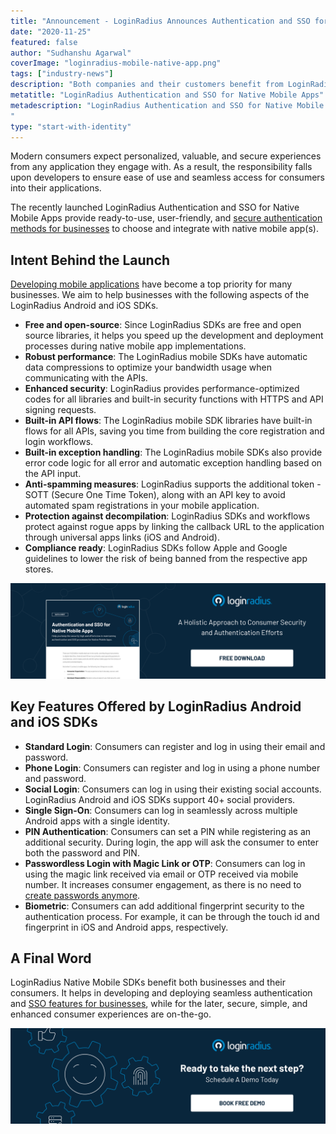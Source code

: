 ```yaml
---
title: "Announcement - LoginRadius Announces Authentication and SSO for Native Mobile Apps"
date: "2020-11-25"
featured: false 
author: "Sudhanshu Agarwal"
coverImage: "loginradius-mobile-native-app.png"
tags: ["industry-news"]
description: "Both companies and their customers benefit from LoginRadius Native Mobile SDKs. It allows companies to build and deploy seamless authentication and SSO functionality, while stable, easy and improved customer experiences are on-the-go for later."
metatitle: "LoginRadius Authentication and SSO for Native Mobile Apps"
metadescription: "LoginRadius Authentication and SSO for Native Mobile Apps provide enterprise authentication methods that are ready to use, user-friendly, and reliable.
"
type: "start-with-identity"
---
```


Modern consumers expect personalized, valuable, and secure experiences from any application they engage with. As a result, the responsibility falls upon developers to ensure ease of use and seamless access for consumers into their applications.

The recently launched LoginRadius Authentication and SSO for Native Mobile Apps provide ready-to-use, user-friendly, and [secure authentication methods for businesses](https://www.loginradius.com/multi-factor-authentication/) to choose and integrate with native mobile app(s).

## Intent Behind the Launch

[Developing mobile applications](https://www.loginradius.com/mobile/) have become a top priority for many businesses. We aim to help businesses with the following aspects of the LoginRadius Android and iOS SDKs.

- **Free and open-source**: Since LoginRadius SDKs are free and open source libraries, it helps you speed up the development and deployment processes during native mobile app implementations.
- **Robust performance**: The LoginRadius mobile SDKs have automatic data compressions to optimize your bandwidth usage when communicating with the APIs.
- **Enhanced security**: LoginRadius provides performance-optimized codes for all libraries and built-in security functions with HTTPS and API signing requests.
- **Built-in API flows**: The LoginRadius mobile SDK libraries have built-in flows for all APIs, saving you time from building the core registration and login workflows.
- **Built-in exception handling**: The LoginRadius mobile SDKs also provide error code logic for all error and automatic exception handling based on the API input.
- **Anti-spamming measures**: LoginRadius supports the additional token - SOTT (Secure One Time Token), along with an API key to avoid automated spam registrations in your mobile application.
- **Protection against decompilation**: LoginRadius SDKs and workflows protect against rogue apps by linking the callback URL to the application through universal apps links (iOS and Android).
- **Compliance ready**: LoginRadius SDKs follow Apple and Google guidelines to lower the risk of being banned from the respective app stores.

[![loginradius-native-mobile-apps-datasheet](loginradius-native-mobile-apps-datasheet.png)](https://www.loginradius.com/resource/authentication-sso-native-mobile-apps-datasheet)

## Key Features Offered by LoginRadius Android and iOS SDKs

- **Standard Login**: Consumers can register and log in using their email and password.
- **Phone Login**: Consumers can register and log in using a phone number and password.
- **Social Login**: Consumers can log in using their existing social accounts. LoginRadius Android and iOS SDKs support 40+ social providers.
- **Single Sign-On**: Consumers can log in seamlessly across multiple Android apps with a single identity.
- **PIN Authentication**: Consumers can set a PIN while registering as an additional security. During login, the app will ask the consumer to enter both the password and PIN.
- **Passwordless Login with Magic Link or OTP**: Consumers can log in using the magic link received via email or OTP received via mobile number. It increases consumer engagement, as there is no need to [create passwords anymore](https://www.loginradius.com/blog/start-with-identity/2020/10/loginradius-launches-passwordless-login-with-magic-link-or-otp/).
- **Biometric**: Consumers can add additional fingerprint security to the authentication process. For example, it can be through the touch id and fingerprint in iOS and Android apps, respectively.

## A Final Word

LoginRadius Native Mobile SDKs benefit both businesses and their consumers. It helps in developing and deploying seamless authentication and [SSO features for businesses](https://www.loginradius.com/single-sign-on/), while for the later, secure, simple, and enhanced consumer experiences are on-the-go.

[![Book-a-demo-loginradius](book-a-demo.png)](https://www.loginradius.com/book-a-demo/)
